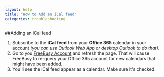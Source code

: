 ```yaml
---
layout: help
title: "How to Add an iCal feed"
categories: troubleshooting
---
```


##Adding an iCal feed

 1. Subscribe to the **iCal** **feed** from your **Office 365** calendar in your account *(you can use Outlook Web App or desktop Outlook to do that)*.
 2. Go to you [FreeBusy Account](https://freebusy.io/account) and refresh the page. That will cause FreeBusy to re-query your Office 365 account for new calendars that might have been added. 
 3. You'll see the iCal feed appear as a calendar. Make sure it's checked.
 


